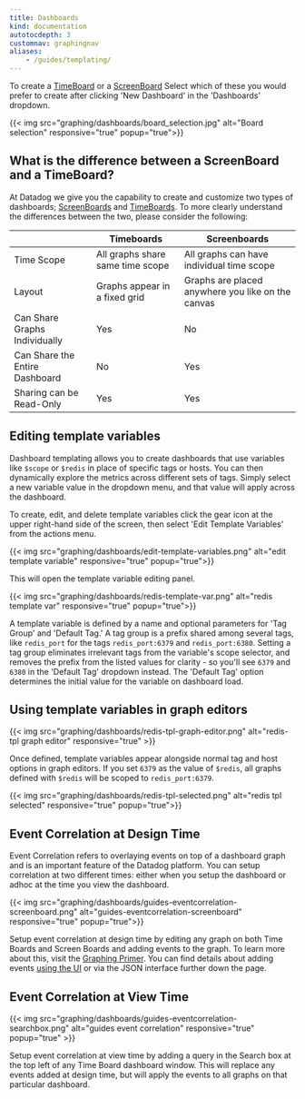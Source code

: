 ```yaml
---
title: Dashboards
kind: documentation
autotocdepth: 3
customnav: graphingnav
aliases:
    - /guides/templating/
---
```


To create a [TimeBoard](/graphing/dashboards/timeboard/) or a [ScreenBoard](/graphing/dashboards/screenboard/) Select which of these you would prefer to create after clicking 'New Dashboard' in the 'Dashboards' dropdown.

{{< img src="graphing/dashboards/board_selection.jpg" alt="Board selection" responsive="true" popup="true">}}

## What is the difference between a ScreenBoard and a TimeBoard?

At Datadog we give you the capability to create and customize two types of dashboards; [ScreenBoards](/graphing/dashboards/screenboard) and [TimeBoards](/graphing/dashboards/timeboard). To more clearly understand the differences between the two, please consider the following:

|  | Timeboards | Screenboards|
|---|------------|-------------|
|Time Scope | All graphs share same time scope | All graphs can have individual time scope|
| Layout  | Graphs appear in a fixed grid  | Graphs are placed anywhere you like on the canvas |
| Can Share Graphs Individually | Yes | No |
| Can Share the Entire Dashboard | No | Yes |
| Sharing can be Read-Only | Yes | Yes |


## Editing template variables

Dashboard templating allows you to create dashboards that use variables like `$scope` or `$redis` in place of specific tags or hosts. You can then dynamically explore the metrics across different sets of tags. Simply select a new variable value in the dropdown menu, and that value will apply across the dashboard.

To create, edit, and delete template variables click the gear icon at the upper right-hand side of the screen, then select 'Edit Template Variables' from the actions menu.

{{< img src="graphing/dashboards/edit-template-variables.png" alt="edit template variable" responsive="true" popup="true">}}

This will open the template variable editing panel.

{{< img src="graphing/dashboards/redis-template-var.png" alt="redis template var" responsive="true" popup="true">}}

A template variable is defined by a name and optional parameters for 'Tag Group' and 'Default Tag.' A tag group is a prefix shared among several tags, like `redis_port` for the tags `redis_port:6379` and `redis_port:6380`. Setting a tag group eliminates irrelevant tags from the variable's scope selector, and removes the prefix from the listed values for clarity - so you'll see `6379` and `6380` in the 'Default Tag' dropdown instead. The 'Default Tag' option determines the initial value for the variable on dashboard load.

## Using template variables in graph editors

{{< img src="graphing/dashboards/redis-tpl-graph-editor.png" alt="redis-tpl graph editor" responsive="true"  >}}

Once defined, template variables appear alongside normal tag and host options in graph editors. If you set `6379` as the value of `$redis`, all graphs defined with `$redis` will be scoped to `redis_port:6379`.

{{< img src="graphing/dashboards/redis-tpl-selected.png" alt="redis tpl selected" responsive="true" popup="true">}}

## Event Correlation at Design Time
Event Correlation refers to overlaying events on top of a dashboard graph and is an important feature of the Datadog platform. You can setup correlation at two different times: either when you setup the dashboard or adhoc at the time you view the dashboard.


{{< img src="graphing/dashboards/guides-eventcorrelation-screenboard.png" alt="guides-eventcorrelation-screenboard" responsive="true" popup="true">}}

Setup event correlation at design time by editing any graph on both Time Boards and Screen Boards and adding events to the graph. To learn more about this, visit the [Graphing Primer][1]. You can find details about adding events [using the UI][2] or via the JSON interface further down the page.

## Event Correlation at View Time

{{< img src="graphing/dashboards/guides-eventcorrelation-searchbox.png" alt="guides event correlation" responsive="true" popup="true" >}}

Setup event correlation at view time by adding a query in the Search box at the top left of any Time Board dashboard window. This will replace any events added at design time, but will apply the events to all graphs on that particular dashboard.


[1]: /graphing/
[2]: /graphing/event_stream/